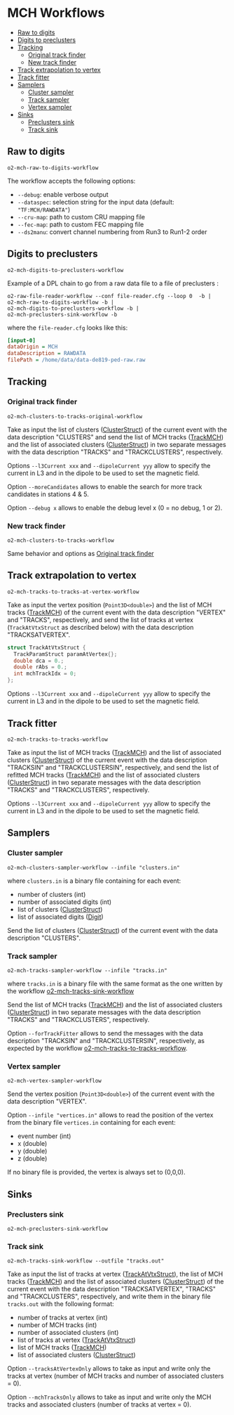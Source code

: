 <!-- doxy
\page refDetectorsMUONMCHWorkflow Workflows
/doxy -->

# MCH Workflows

<!-- vim-markdown-toc GFM -->

* [Raw to digits](#raw-to-digits)
* [Digits to preclusters](#digits-to-preclusters)
* [Tracking](#tracking)
  * [Original track finder](#original-track-finder)
  * [New track finder](#new-track-finder)
* [Track extrapolation to vertex](#track-extrapolation-to-vertex)
* [Track fitter](#track-fitter)
* [Samplers](#samplers)
  * [Cluster sampler](#cluster-sampler)
  * [Track sampler](#track-sampler)
  * [Vertex sampler](#vertex-sampler)
* [Sinks](#sinks)
  * [Preclusters sink](#preclusters-sink)
  * [Track sink](#track-sink)

<!-- vim-markdown-toc -->

## Raw to digits

`o2-mch-raw-to-digits-workflow`

The workflow accepts the following options:

* `--debug`: enable verbose output
* `--dataspec`: selection string for the input data (default: `"TF:MCH/RAWDATA"`)
* `--cru-map`: path to custom CRU mapping file
* `--fec-map`: path to custom FEC mapping file
* `--ds2manu`: convert channel numbering from Run3 to Run1-2 order

## Digits to preclusters

`o2-mch-digits-to-preclusters-workflow`

Example of a DPL chain to go from a raw data file to a file of preclusters :

```shell
o2-raw-file-reader-workflow --conf file-reader.cfg --loop 0  -b |
o2-mch-raw-to-digits-workflow -b |
o2-mch-digits-to-preclusters-workflow -b |
o2-mch-preclusters-sink-workflow -b
```

where the `file-reader.cfg` looks like this:

```ini
[input-0]
dataOrigin = MCH
dataDescription = RAWDATA
filePath = /home/data/data-de819-ped-raw.raw
```

## Tracking

### Original track finder

`o2-mch-clusters-to-tracks-original-workflow`

Take as input the list of clusters ([ClusterStruct](../Base/include/MCHBase/ClusterBlock.h)) of the current event with the data description "CLUSTERS" and send the list of MCH tracks ([TrackMCH](../../../../DataFormats/Detectors/MUON/MCH/include/DataFormatsMCH/TrackMCH.h)) and the list of associated clusters ([ClusterStruct](../Base/include/MCHBase/ClusterBlock.h)) in two separate messages with the data description "TRACKS" and "TRACKCLUSTERS", respectively.

Options `--l3Current xxx` and `--dipoleCurrent yyy` allow to specify the current in L3 and in the dipole to be used to set the magnetic field.

Option `--moreCandidates` allows to enable the search for more track candidates in stations 4 & 5.

Option `--debug x` allows to enable the debug level x (0 = no debug, 1 or 2).

### New track finder

`o2-mch-clusters-to-tracks-workflow`

Same behavior and options as [Original track finder](#original-track-finder)

## Track extrapolation to vertex

`o2-mch-tracks-to-tracks-at-vertex-workflow`

Take as input the vertex position (`Point3D<double>`) and the list of MCH tracks ([TrackMCH](../../../../DataFormats/Detectors/MUON/MCH/include/DataFormatsMCH/TrackMCH.h)) of the current event with the data description "VERTEX" and "TRACKS", respectively, and send the list of tracks at vertex (`TrackAtVtxStruct` as described below) with the data description "TRACKSATVERTEX".

```c++
struct TrackAtVtxStruct {
  TrackParamStruct paramAtVertex{};
  double dca = 0.;
  double rAbs = 0.;
  int mchTrackIdx = 0;
};
```

Options `--l3Current xxx` and `--dipoleCurrent yyy` allow to specify the current in L3 and in the dipole to be used to set the magnetic field.

## Track fitter

`o2-mch-tracks-to-tracks-workflow`

Take as input the list of MCH tracks ([TrackMCH](../../../../DataFormats/Detectors/MUON/MCH/include/DataFormatsMCH/TrackMCH.h)) and the list of associated clusters ([ClusterStruct](../Base/include/MCHBase/ClusterBlock.h)) of the current event with the data description "TRACKSIN" and "TRACKCLUSTERSIN", respectively, and send the list of refitted MCH tracks ([TrackMCH](../../../../DataFormats/Detectors/MUON/MCH/include/DataFormatsMCH/TrackMCH.h)) and the list of associated clusters ([ClusterStruct](../Base/include/MCHBase/ClusterBlock.h)) in two separate messages with the data description "TRACKS" and "TRACKCLUSTERS", respectively.

Options `--l3Current xxx` and `--dipoleCurrent yyy` allow to specify the current in L3 and in the dipole to be used to set the magnetic field.

## Samplers

### Cluster sampler

```shell
o2-mch-clusters-sampler-workflow --infile "clusters.in"
```

where `clusters.in` is a binary file containing for each event:

* number of clusters (int)
* number of associated digits (int)
* list of clusters ([ClusterStruct](../Base/include/MCHBase/ClusterBlock.h))
* list of associated digits ([Digit](../Base/include/MCHBase/Digit.h))

Send the list of clusters ([ClusterStruct](../Base/include/MCHBase/ClusterBlock.h)) of the current event with the data description "CLUSTERS".

### Track sampler

`o2-mch-tracks-sampler-workflow --infile "tracks.in"`

where `tracks.in` is a binary file with the same format as the one written by the workflow [o2-mch-tracks-sink-workflow](#track-sink)

Send the list of MCH tracks ([TrackMCH](../../../../DataFormats/Detectors/MUON/MCH/include/DataFormatsMCH/TrackMCH.h)) and the list of associated clusters ([ClusterStruct](../Base/include/MCHBase/ClusterBlock.h)) in two separate messages with the data description "TRACKS" and "TRACKCLUSTERS", respectively.

Option `--forTrackFitter` allows to send the messages with the data description "TRACKSIN" and "TRACKCLUSTERSIN", respectively, as expected by the workflow [o2-mch-tracks-to-tracks-workflow](#track-fitter).

### Vertex sampler

`o2-mch-vertex-sampler-workflow`

Send the vertex position (`Point3D<double>`) of the current event with the data description "VERTEX".

Option `--infile "vertices.in"` allows to read the position of the vertex from the binary file `vertices.in` containing for each event:

* event number (int)
* x (double)
* y (double)
* z (double)

If no binary file is provided, the vertex is always set to (0,0,0).

## Sinks

### Preclusters sink

`o2-mch-preclusters-sink-workflow`

### Track sink

`o2-mch-tracks-sink-workflow --outfile "tracks.out"`

Take as input the list of tracks at vertex ([TrackAtVtxStruct](#track-extrapolation-to-vertex)), the list of MCH tracks ([TrackMCH](../../../../DataFormats/Detectors/MUON/MCH/include/DataFormatsMCH/TrackMCH.h)) and the list of associated clusters ([ClusterStruct](../Base/include/MCHBase/ClusterBlock.h)) of the current event with the data description "TRACKSATVERTEX", "TRACKS" and "TRACKCLUSTERS", respectively, and write them in the binary file `tracks.out` with the following format:

* number of tracks at vertex (int)
* number of MCH tracks (int)
* number of associated clusters (int)
* list of tracks at vertex ([TrackAtVtxStruct](#track-extrapolation-to-vertex))
* list of MCH tracks ([TrackMCH](../../../../DataFormats/Detectors/MUON/MCH/include/DataFormatsMCH/TrackMCH.h))
* list of associated clusters ([ClusterStruct](../Base/include/MCHBase/ClusterBlock.h))

Option `--tracksAtVertexOnly` allows to take as input and write only the tracks at vertex (number of MCH tracks and number of associated clusters = 0).

Option `--mchTracksOnly` allows to take as input and write only the MCH tracks and associated clusters (number of tracks at vertex = 0).
